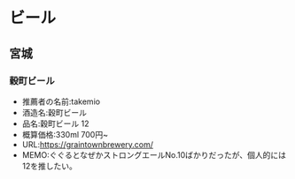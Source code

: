 # ビール
## 宮城
### 穀町ビール
- 推薦者の名前:takemio
- 酒造名:穀町ビール
- 品名:穀町ビール 12
- 概算価格:330ml 700円~
- URL:https://graintownbrewery.com/
- MEMO:ぐぐるとなぜかストロングエールNo.10ばかりだったが、個人的には12を推したい。
